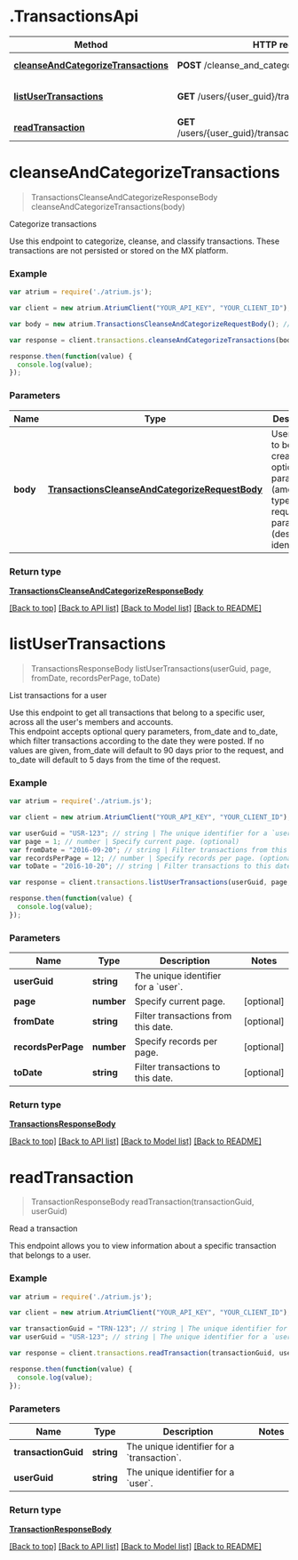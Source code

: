 # .TransactionsApi

Method | HTTP request | Description
------------- | ------------- | -------------
[**cleanseAndCategorizeTransactions**](TransactionsApi.md#cleanseAndCategorizeTransactions) | **POST** /cleanse_and_categorize | Categorize transactions
[**listUserTransactions**](TransactionsApi.md#listUserTransactions) | **GET** /users/{user_guid}/transactions | List transactions for a user
[**readTransaction**](TransactionsApi.md#readTransaction) | **GET** /users/{user_guid}/transactions/{transaction_guid} | Read a transaction


# **cleanseAndCategorizeTransactions**
> TransactionsCleanseAndCategorizeResponseBody cleanseAndCategorizeTransactions(body)

Categorize transactions

Use this endpoint to categorize, cleanse, and classify transactions. These transactions are not persisted or stored on the MX platform.

### Example
```javascript
var atrium = require('./atrium.js');

var client = new atrium.AtriumClient("YOUR_API_KEY", "YOUR_CLIENT_ID");

var body = new atrium.TransactionsCleanseAndCategorizeRequestBody(); // TransactionsCleanseAndCategorizeRequestBody | User object to be created with optional parameters (amount, type) amd required parameters (description, identifier)

var response = client.transactions.cleanseAndCategorizeTransactions(body);

response.then(function(value) {
  console.log(value);
});
```

### Parameters

Name | Type | Description  | Notes
------------- | ------------- | ------------- | -------------
 **body** | [**TransactionsCleanseAndCategorizeRequestBody**](TransactionsCleanseAndCategorizeRequestBody.md)| User object to be created with optional parameters (amount, type) amd required parameters (description, identifier) | 

### Return type

[**TransactionsCleanseAndCategorizeResponseBody**](TransactionsCleanseAndCategorizeResponseBody.md)

[[Back to top]](#) [[Back to API list]](../README.md#documentation-for-api-endpoints) [[Back to Model list]](../README.md#documentation-for-models) [[Back to README]](../README.md)

# **listUserTransactions**
> TransactionsResponseBody listUserTransactions(userGuid, page, fromDate, recordsPerPage, toDate)

List transactions for a user

Use this endpoint to get all transactions that belong to a specific user, across all the user's members and accounts.<br> This endpoint accepts optional query parameters, from_date and to_date, which filter transactions according to the date they were posted. If no values are given, from_date will default to 90 days prior to the request, and to_date will default to 5 days from the time of the request. 

### Example
```javascript
var atrium = require('./atrium.js');

var client = new atrium.AtriumClient("YOUR_API_KEY", "YOUR_CLIENT_ID");

var userGuid = "USR-123"; // string | The unique identifier for a `user`.
var page = 1; // number | Specify current page. (optional)
var fromDate = "2016-09-20"; // string | Filter transactions from this date. (optional)
var recordsPerPage = 12; // number | Specify records per page. (optional)
var toDate = "2016-10-20"; // string | Filter transactions to this date. (optional)

var response = client.transactions.listUserTransactions(userGuid, page, fromDate, recordsPerPage, toDate);

response.then(function(value) {
  console.log(value);
});
```

### Parameters

Name | Type | Description  | Notes
------------- | ------------- | ------------- | -------------
 **userGuid** | **string**| The unique identifier for a &#x60;user&#x60;. | 
 **page** | **number**| Specify current page. | [optional] 
 **fromDate** | **string**| Filter transactions from this date. | [optional] 
 **recordsPerPage** | **number**| Specify records per page. | [optional] 
 **toDate** | **string**| Filter transactions to this date. | [optional] 

### Return type

[**TransactionsResponseBody**](TransactionsResponseBody.md)

[[Back to top]](#) [[Back to API list]](../README.md#documentation-for-api-endpoints) [[Back to Model list]](../README.md#documentation-for-models) [[Back to README]](../README.md)

# **readTransaction**
> TransactionResponseBody readTransaction(transactionGuid, userGuid)

Read a transaction

This endpoint allows you to view information about a specific transaction that belongs to a user.<br>

### Example
```javascript
var atrium = require('./atrium.js');

var client = new atrium.AtriumClient("YOUR_API_KEY", "YOUR_CLIENT_ID");

var transactionGuid = "TRN-123"; // string | The unique identifier for a `transaction`.
var userGuid = "USR-123"; // string | The unique identifier for a `user`.

var response = client.transactions.readTransaction(transactionGuid, userGuid);

response.then(function(value) {
  console.log(value);
});
```

### Parameters

Name | Type | Description  | Notes
------------- | ------------- | ------------- | -------------
 **transactionGuid** | **string**| The unique identifier for a &#x60;transaction&#x60;. | 
 **userGuid** | **string**| The unique identifier for a &#x60;user&#x60;. | 

### Return type

[**TransactionResponseBody**](TransactionResponseBody.md)

[[Back to top]](#) [[Back to API list]](../README.md#documentation-for-api-endpoints) [[Back to Model list]](../README.md#documentation-for-models) [[Back to README]](../README.md)

